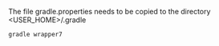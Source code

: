 The file gradle.properties needs to be copied to the directory <USER_HOME>/.gradle

```bash
gradle wrapper7

```
